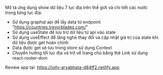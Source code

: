 Mô tả ứng dụng show dữ liệu 7 lục địa trên thế giới và chi tiết các nước trong từng lục địa:
- Sử dụng graphql api để lấy data từ endpoint "https://countries.trevorblades.com/"
- Sử dụng useState để lưu trữ dữ liệu từ api vào state
- Sử dụng useEffect để lắng nghe thay đổi và cập nhật giá trị của state khi dữ liệu được get hoàn chỉnh
- Data được get sẽ lưu trong store sử dụng Context
- Chuyển hướng tới lục địa và trở về trang chủ bằng thẻ Link sử dụng react-router-dom

Review app tại: https://jolly-aryabhata-d84ff2.netlify.app
